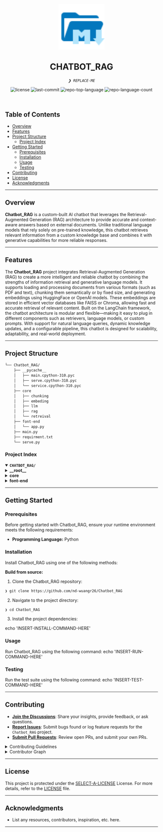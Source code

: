 <p align="center">
    <img src="https://raw.githubusercontent.com/PKief/vscode-material-icon-theme/ec559a9f6bfd399b82bb44393651661b08aaf7ba/icons/folder-markdown-open.svg" align="center" width="30%">
</p>
<p align="center"><h1 align="center">CHATBOT_RAG</h1></p>
<p align="center">
	<em><code>❯ REPLACE-ME</code></em>
</p>
<p align="center">
	<img src="https://img.shields.io/github/license/nd-wuangr26/Chatbot_RAG?style=default&logo=opensourceinitiative&logoColor=white&color=0080ff" alt="license">
	<img src="https://img.shields.io/github/last-commit/nd-wuangr26/Chatbot_RAG?style=default&logo=git&logoColor=white&color=0080ff" alt="last-commit">
	<img src="https://img.shields.io/github/languages/top/nd-wuangr26/Chatbot_RAG?style=default&color=0080ff" alt="repo-top-language">
	<img src="https://img.shields.io/github/languages/count/nd-wuangr26/Chatbot_RAG?style=default&color=0080ff" alt="repo-language-count">
</p>
<p align="center"><!-- default option, no dependency badges. -->
</p>
<p align="center">
	<!-- default option, no dependency badges. -->
</p>
<br>

##  Table of Contents

- [ Overview](#-overview)
- [ Features](#-features)
- [ Project Structure](#-project-structure)
  - [ Project Index](#-project-index)
- [ Getting Started](#-getting-started)
  - [ Prerequisites](#-prerequisites)
  - [ Installation](#-installation)
  - [ Usage](#-usage)
  - [ Testing](#-testing)
- [ Contributing](#-contributing)
- [ License](#-license)
- [ Acknowledgments](#-acknowledgments)

---

##  Overview

<strong>Chatbot_RAG</strong> is a custom-built AI chatbot that leverages the Retrieval-Augmented Generation (RAG) architecture to provide accurate and context-aware answers based on external documents. Unlike traditional language models that rely solely on pre-trained knowledge, this chatbot retrieves relevant information from a custom knowledge base and combines it with generative capabilities for more reliable responses.


---

##  Features

 The <strong>Chatbot_RAG</strong> project integrates Retrieval-Augmented Generation (RAG) to create a more intelligent and reliable chatbot by combining the strengths of information retrieval and generative language models. It supports loading and processing documents from various formats (such as PDF and text), chunking them semantically or by fixed size, and generating embeddings using HuggingFace or OpenAI models. These embeddings are stored in efficient vector databases like FAISS or Chroma, allowing fast and accurate retrieval of relevant content. Built on the LangChain framework, the chatbot architecture is modular and flexible—making it easy to plug in different components such as retrievers, language models, or custom prompts. With support for natural language queries, dynamic knowledge updates, and a configurable pipeline, this chatbot is designed for scalability, adaptability, and real-world deployment.

---

##  Project Structure

```sh
└── Chatbot_RAG/
    ├── __pycache__
    │   ├── main.cpython-310.pyc
    │   ├── serve.cpython-310.pyc
    │   └── service.cpython-310.pyc
    ├── core
    │   ├── chunking
    │   ├── embeding
    │   ├── llm
    │   ├── rag
    │   └── retreival
    ├── font-end
    │   └── app.py
    ├── main.py
    ├── requirment.txt
    └── serve.py
```


###  Project Index
<details open>
	<summary><b><code>CHATBOT_RAG/</code></b></summary>
	<details> <!-- __root__ Submodule -->
		<summary><b>__root__</b></summary>
		<blockquote>
			<table>
			<tr>
				<td><b><a href='https://github.com/nd-wuangr26/Chatbot_RAG/blob/master/serve.py'>serve.py</a></b></td>
				<td><code>❯ REPLACE-ME</code></td>
			</tr>
			<tr>
				<td><b><a href='https://github.com/nd-wuangr26/Chatbot_RAG/blob/master/main.py'>main.py</a></b></td>
				<td><code>❯ REPLACE-ME</code></td>
			</tr>
			<tr>
				<td><b><a href='https://github.com/nd-wuangr26/Chatbot_RAG/blob/master/requirment.txt'>requirment.txt</a></b></td>
				<td><code>❯ REPLACE-ME</code></td>
			</tr>
			</table>
		</blockquote>
	</details>
	<details> <!-- core Submodule -->
		<summary><b>core</b></summary>
		<blockquote>
			<details>
				<summary><b>chunking</b></summary>
				<blockquote>
					<table>
					<tr>
						<td><b><a href='https://github.com/nd-wuangr26/Chatbot_RAG/blob/master/core/chunking/fixsize_chunks.py'>fixsize_chunks.py</a></b></td>
						<td><code>❯ REPLACE-ME</code></td>
					</tr>
					<tr>
						<td><b><a href='https://github.com/nd-wuangr26/Chatbot_RAG/blob/master/core/chunking/semantic_chunk.py'>semantic_chunk.py</a></b></td>
						<td><code>❯ REPLACE-ME</code></td>
					</tr>
					<tr>
						<td><b><a href='https://github.com/nd-wuangr26/Chatbot_RAG/blob/master/core/chunking/docling_chunk.py'>docling_chunk.py</a></b></td>
						<td><code>❯ REPLACE-ME</code></td>
					</tr>
					</table>
				</blockquote>
			</details>
			<details>
				<summary><b>rag</b></summary>
				<blockquote>
					<table>
					<tr>
						<td><b><a href='https://github.com/nd-wuangr26/Chatbot_RAG/blob/master/core/rag/rag.py'>rag.py</a></b></td>
						<td><code>❯ REPLACE-ME</code></td>
					</tr>
					</table>
				</blockquote>
			</details>
			<details>
				<summary><b>embeding</b></summary>
				<blockquote>
					<table>
					<tr>
						<td><b><a href='https://github.com/nd-wuangr26/Chatbot_RAG/blob/master/core/embeding/base.py'>base.py</a></b></td>
						<td><code>❯ REPLACE-ME</code></td>
					</tr>
					<tr>
						<td><b><a href='https://github.com/nd-wuangr26/Chatbot_RAG/blob/master/core/embeding/HuggingEmbed.py'>HuggingEmbed.py</a></b></td>
						<td><code>❯ REPLACE-ME</code></td>
					</tr>
					<tr>
						<td><b><a href='https://github.com/nd-wuangr26/Chatbot_RAG/blob/master/core/embeding/embedings.py'>embedings.py</a></b></td>
						<td><code>❯ REPLACE-ME</code></td>
					</tr>
					<tr>
						<td><b><a href='https://github.com/nd-wuangr26/Chatbot_RAG/blob/master/core/embeding/Sentence_Transformer.py'>Sentence_Transformer.py</a></b></td>
						<td><code>❯ REPLACE-ME</code></td>
					</tr>
					<tr>
						<td><b><a href='https://github.com/nd-wuangr26/Chatbot_RAG/blob/master/core/embeding/doc_embeding.py'>doc_embeding.py</a></b></td>
						<td><code>❯ REPLACE-ME</code></td>
					</tr>
					</table>
				</blockquote>
			</details>
			<details>
				<summary><b>llm</b></summary>
				<blockquote>
					<table>
					<tr>
						<td><b><a href='https://github.com/nd-wuangr26/Chatbot_RAG/blob/master/core/llm/gemini_llm.py'>gemini_llm.py</a></b></td>
						<td><code>❯ REPLACE-ME</code></td>
					</tr>
					<tr>
						<td><b><a href='https://github.com/nd-wuangr26/Chatbot_RAG/blob/master/core/llm/deepseek_llm.py'>deepseek_llm.py</a></b></td>
						<td><code>❯ REPLACE-ME</code></td>
					</tr>
					</table>
				</blockquote>
			</details>
			<details>
				<summary><b>retreival</b></summary>
				<blockquote>
					<table>
					<tr>
						<td><b><a href='https://github.com/nd-wuangr26/Chatbot_RAG/blob/master/core/retreival/retrieval_FAISS.py'>retrieval_FAISS.py</a></b></td>
						<td><code>❯ REPLACE-ME</code></td>
					</tr>
					<tr>
						<td><b><a href='https://github.com/nd-wuangr26/Chatbot_RAG/blob/master/core/retreival/test.py'>test.py</a></b></td>
						<td><code>❯ REPLACE-ME</code></td>
					</tr>
					</table>
				</blockquote>
			</details>
		</blockquote>
	</details>
	<details> <!-- font-end Submodule -->
		<summary><b>font-end</b></summary>
		<blockquote>
			<table>
			<tr>
				<td><b><a href='https://github.com/nd-wuangr26/Chatbot_RAG/blob/master/font-end/app.py'>app.py</a></b></td>
				<td><code>❯ REPLACE-ME</code></td>
			</tr>
			</table>
		</blockquote>
	</details>
</details>

---
##  Getting Started

###  Prerequisites

Before getting started with Chatbot_RAG, ensure your runtime environment meets the following requirements:

- **Programming Language:** Python


###  Installation

Install Chatbot_RAG using one of the following methods:

**Build from source:**

1. Clone the Chatbot_RAG repository:
```sh
❯ git clone https://github.com/nd-wuangr26/Chatbot_RAG
```

2. Navigate to the project directory:
```sh
❯ cd Chatbot_RAG
```

3. Install the project dependencies:

echo 'INSERT-INSTALL-COMMAND-HERE'



###  Usage
Run Chatbot_RAG using the following command:
echo 'INSERT-RUN-COMMAND-HERE'

###  Testing
Run the test suite using the following command:
echo 'INSERT-TEST-COMMAND-HERE'

---

##  Contributing

- **[Join the Discussions](https://github.com/nd-wuangr26/Chatbot_RAG/discussions)**: Share your insights, provide feedback, or ask questions.
- **[Report Issues](https://github.com/nd-wuangr26/Chatbot_RAG/issues)**: Submit bugs found or log feature requests for the `Chatbot_RAG` project.
- **[Submit Pull Requests](https://github.com/nd-wuangr26/Chatbot_RAG/blob/main/CONTRIBUTING.md)**: Review open PRs, and submit your own PRs.

<details closed>
<summary>Contributing Guidelines</summary>

1. **Fork the Repository**: Start by forking the project repository to your github account.
2. **Clone Locally**: Clone the forked repository to your local machine using a git client.
   ```sh
   git clone https://github.com/nd-wuangr26/Chatbot_RAG
   ```
3. **Create a New Branch**: Always work on a new branch, giving it a descriptive name.
   ```sh
   git checkout -b new-feature-x
   ```
4. **Make Your Changes**: Develop and test your changes locally.
5. **Commit Your Changes**: Commit with a clear message describing your updates.
   ```sh
   git commit -m 'Implemented new feature x.'
   ```
6. **Push to github**: Push the changes to your forked repository.
   ```sh
   git push origin new-feature-x
   ```
7. **Submit a Pull Request**: Create a PR against the original project repository. Clearly describe the changes and their motivations.
8. **Review**: Once your PR is reviewed and approved, it will be merged into the main branch. Congratulations on your contribution!
</details>

<details closed>
<summary>Contributor Graph</summary>
<br>
<p align="left">
   <a href="https://github.com{/nd-wuangr26/Chatbot_RAG/}graphs/contributors">
      <img src="https://contrib.rocks/image?repo=nd-wuangr26/Chatbot_RAG">
   </a>
</p>
</details>

---

##  License

This project is protected under the [SELECT-A-LICENSE](https://choosealicense.com/licenses) License. For more details, refer to the [LICENSE](https://choosealicense.com/licenses/) file.

---

##  Acknowledgments

- List any resources, contributors, inspiration, etc. here.

---
